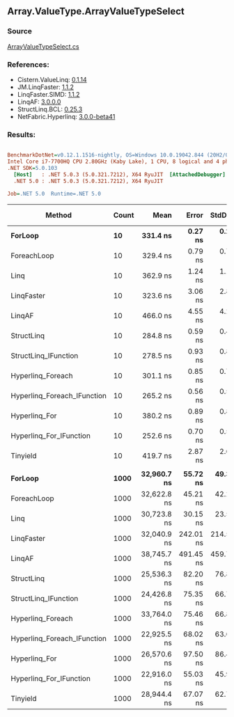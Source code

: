 ﻿## Array.ValueType.ArrayValueTypeSelect

### Source
[ArrayValueTypeSelect.cs](../LinqBenchmarks/Array/ValueType/ArrayValueTypeSelect.cs)

### References:
- Cistern.ValueLinq: [0.1.14](https://www.nuget.org/packages/Cistern.ValueLinq/0.1.14)
- JM.LinqFaster: [1.1.2](https://www.nuget.org/packages/JM.LinqFaster/1.1.2)
- LinqFaster.SIMD: [1.1.2](https://www.nuget.org/packages/LinqFaster.SIMD/1.0.3)
- LinqAF: [3.0.0.0](https://www.nuget.org/packages/LinqAF/3.0.0.0)
- StructLinq.BCL: [0.25.3](https://www.nuget.org/packages/StructLinq.BCL/0.25.3)
- NetFabric.Hyperlinq: [3.0.0-beta41](https://www.nuget.org/packages/NetFabric.Hyperlinq/3.0.0-beta41)

### Results:
``` ini

BenchmarkDotNet=v0.12.1.1516-nightly, OS=Windows 10.0.19042.844 (20H2/October2020Update)
Intel Core i7-7700HQ CPU 2.80GHz (Kaby Lake), 1 CPU, 8 logical and 4 physical cores
.NET SDK=5.0.103
  [Host]   : .NET 5.0.3 (5.0.321.7212), X64 RyuJIT  [AttachedDebugger]
  .NET 5.0 : .NET 5.0.3 (5.0.321.7212), X64 RyuJIT

Job=.NET 5.0  Runtime=.NET 5.0  

```
|                      Method | Count |        Mean |     Error |    StdDev | Ratio |   Gen 0 | Gen 1 | Gen 2 | Allocated |
|---------------------------- |------ |------------:|----------:|----------:|------:|--------:|------:|------:|----------:|
|                     **ForLoop** |    **10** |    **331.4 ns** |   **0.27 ns** |   **0.24 ns** |  **1.00** |       **-** |     **-** |     **-** |         **-** |
|                 ForeachLoop |    10 |    329.4 ns |   0.79 ns |   0.74 ns |  0.99 |       - |     - |     - |         - |
|                        Linq |    10 |    362.9 ns |   1.24 ns |   1.16 ns |  1.09 |  0.0329 |     - |     - |     104 B |
|                  LinqFaster |    10 |    323.6 ns |   3.06 ns |   2.86 ns |  0.98 |  0.2112 |     - |     - |     664 B |
|                      LinqAF |    10 |    466.0 ns |   4.55 ns |   4.26 ns |  1.41 |       - |     - |     - |         - |
|                  StructLinq |    10 |    284.8 ns |   0.59 ns |   0.49 ns |  0.86 |  0.0100 |     - |     - |      32 B |
|        StructLinq_IFunction |    10 |    278.5 ns |   0.93 ns |   0.83 ns |  0.84 |       - |     - |     - |         - |
|           Hyperlinq_Foreach |    10 |    301.1 ns |   0.85 ns |   0.71 ns |  0.91 |       - |     - |     - |         - |
| Hyperlinq_Foreach_IFunction |    10 |    265.2 ns |   0.56 ns |   0.50 ns |  0.80 |       - |     - |     - |         - |
|               Hyperlinq_For |    10 |    380.2 ns |   0.89 ns |   0.83 ns |  1.15 |       - |     - |     - |         - |
|     Hyperlinq_For_IFunction |    10 |    252.6 ns |   0.70 ns |   0.58 ns |  0.76 |       - |     - |     - |         - |
|                    Tinyield |    10 |    419.7 ns |   2.87 ns |   2.68 ns |  1.27 |  0.1988 |     - |     - |     624 B |
|                             |       |             |           |           |       |         |       |       |           |
|                     **ForLoop** |  **1000** | **32,960.7 ns** |  **55.72 ns** |  **49.39 ns** |  **1.00** |       **-** |     **-** |     **-** |         **-** |
|                 ForeachLoop |  1000 | 32,622.8 ns |  45.21 ns |  42.29 ns |  0.99 |       - |     - |     - |         - |
|                        Linq |  1000 | 30,723.8 ns |  30.15 ns |  23.54 ns |  0.93 |  0.0305 |     - |     - |     104 B |
|                  LinqFaster |  1000 | 32,040.9 ns | 242.01 ns | 214.54 ns |  0.97 | 19.9585 |     - |     - |  64,024 B |
|                      LinqAF |  1000 | 38,745.7 ns | 491.45 ns | 459.70 ns |  1.18 |       - |     - |     - |         - |
|                  StructLinq |  1000 | 25,536.3 ns |  82.20 ns |  76.89 ns |  0.77 |       - |     - |     - |      32 B |
|        StructLinq_IFunction |  1000 | 24,426.8 ns |  75.35 ns |  66.79 ns |  0.74 |       - |     - |     - |         - |
|           Hyperlinq_Foreach |  1000 | 33,764.0 ns |  75.46 ns |  66.89 ns |  1.02 |       - |     - |     - |         - |
| Hyperlinq_Foreach_IFunction |  1000 | 22,925.5 ns |  68.02 ns |  63.62 ns |  0.70 |       - |     - |     - |         - |
|               Hyperlinq_For |  1000 | 26,570.6 ns |  97.50 ns |  86.43 ns |  0.81 |       - |     - |     - |         - |
|     Hyperlinq_For_IFunction |  1000 | 22,916.0 ns |  55.03 ns |  45.95 ns |  0.70 |       - |     - |     - |         - |
|                    Tinyield |  1000 | 28,944.4 ns |  67.07 ns |  62.73 ns |  0.88 |  0.1831 |     - |     - |     624 B |
